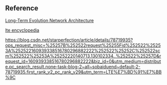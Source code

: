 


## Reference

[Long-Term Evolution Network Architecture](../Resources/Long-term_evolution_network_architecture.pdf)

[lte encyclopedia](https://sites.google.com/site/lteencyclopedia/home)

https://blog.csdn.net/starperfection/article/details/78719935?ops_request_misc=%25257B%252522request%25255Fid%252522%25253A%252522160939338516780296882222%252522%25252C%252522scm%252522%25253A%25252220140713.130102334..%252522%25257D&request_id=160939338516780296882222&biz_id=0&utm_medium=distribute.pc_search_result.none-task-blog-2~all~sobaiduend~default-2-78719935.first_rank_v2_pc_rank_v29&utm_term=LTE%E7%BD%91%E7%BB%9C